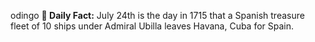 odingo
**<b>📌 Daily Fact:</b>** July 24th is the day in 1715 that a Spanish treasure fleet of 10 ships under Admiral Ubilla leaves Havana, Cuba for Spain.
